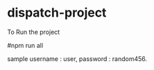 # dispatch-project

To Run the project

#npm run all

sample username : user, password : random456.
